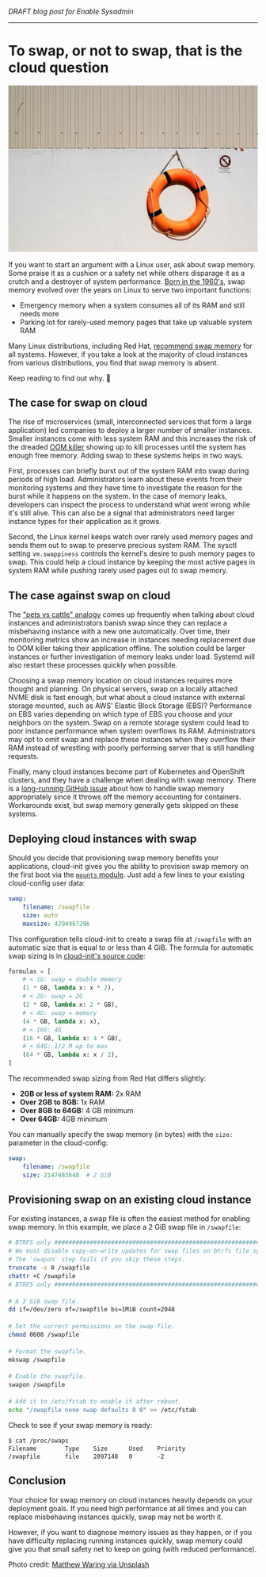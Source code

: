 _DRAFT blog post for Enable Sysadmin_

----

# To swap, or not to swap, that is the cloud question

![matthew-waring-MJAoiige14E-unsplash.jpg](matthew-waring-MJAoiige14E-unsplash.jpg)

If you want to start an argument with a Linux user, ask about swap memory. Some
praise it as a cushion or a safety net while others disparage it as a crutch and
a destroyer of system performance. [Born in the 1960's], swap memory evolved
over the years on Linux to serve two important functions:

  * Emergency memory when a system consumes all of its RAM and still needs more
  * Parking lot for rarely-used memory pages that take up valuable system RAM

Many Linux distributions, including Red Hat, [recommend swap memory] for all
systems. However, if you take a look at the majority of cloud instances from
various distributions, you find that swap memory is absent.

Keep reading to find out why. 🤔

[Born in the 1960's]: https://en.wikipedia.org/wiki/Memory_paging#History
[recommend swap memory]: https://access.redhat.com/documentation/en-us/red_hat_enterprise_linux/8/html/managing_storage_devices/getting-started-with-swap_managing-storage-devices

## The case for swap on cloud

The rise of microservices (small, interconnected services that form a large
application) led companies to deploy a larger number of smaller instances.
Smaller instances come with less system RAM and this increases the risk of the
dreaded [OOM killer] showing up to kill processes until the system has enough
free memory.  Adding swap to these systems helps in two ways.

First, processes can briefly burst out of the system RAM into swap during
periods of high load. Administrators learn about these events from their
monitoring systems and they have time to investigate the reason for the burst
while it happens on the system. In the case of memory leaks, developers can
inspect the process to understand what went wrong while it's still alive. This
can also be a signal that administrators need larger instance types for their
application as it grows.

Second, the Linux kernel keeps watch over rarely used memory pages and sends
them out to swap to preserve precious system RAM. The sysctl setting
`vm.swappiness` controls the kernel's desire to push memory pages to swap. This
could help a cloud instance by keeping the most active pages in system RAM while
pushing rarely used pages out to swap memory.

[OOM killer]: https://en.wikipedia.org/wiki/Out_of_memory

## The case against swap on cloud

The ["pets vs cattle" analogy] comes up frequently when talking about cloud
instances and administrators banish swap since they can replace a misbehaving
instance with a new one automatically. Over time, their monitoring metrics show
an increase in instances needing replacement due to OOM killer taking their
application offline. The solution could be larger instances or further
investigation of memory leaks under load. Systemd will also restart these
processes quickly when possible.

Choosing a swap memory location on cloud instances requires more thought and
planning. On physical servers, swap on a locally attached NVME disk is fast
enough, but what about a cloud instance with external storage mounted, such as
AWS' Elastic Block Storage (EBS)? Performance on EBS varies depending on which
type of EBS you choose and your neighbors on the system. Swap on a remote
storage system could lead to poor instance performance when system overflows its
RAM. Administrators may opt to omit swap and replace these instances when they
overflow their RAM instead of wrestling with poorly performing server that is
still handling requests.

Finally, many cloud instances become part of Kubernetes and OpenShift clusters,
and they have a challenge when dealing with swap memory. There is a
[long-running GitHub issue] about how to handle swap memory appropriately since
it throws off the memory accounting for containers. Workarounds exist, but swap
memory generally gets skipped on these systems.

["pets vs cattle" analogy]: http://cloudscaling.com/blog/cloud-computing/the-history-of-pets-vs-cattle/
[long-running GitHub issue]: https://github.com/kubernetes/kubernetes/issues/53533

## Deploying cloud instances with swap

Should you decide that provisioning swap memory benefits your applications,
cloud-init gives you the ability to provision swap memory on the first boot via
the [`mounts` module]. Just add a few lines to your existing cloud-config user
data:

```yaml
swap:
    filename: /swapfile
    size: auto
    maxsize: 4294967296
```

This configuration tells cloud-init to create a swap file at `/swapfile` with an
automatic size that is equal to or less than 4 GiB. The formula for automatic swap sizing is in [cloud-init's source code]:

```python
formulas = [
    # < 1G: swap = double memory
    (1 * GB, lambda x: x * 2),
    # < 2G: swap = 2G
    (2 * GB, lambda x: 2 * GB),
    # < 4G: swap = memory
    (4 * GB, lambda x: x),
    # < 16G: 4G
    (16 * GB, lambda x: 4 * GB),
    # < 64G: 1/2 M up to max
    (64 * GB, lambda x: x / 2),
]
```

The recommended swap sizing from Red Hat differs slightly:

  * **2GB or less of system RAM:** 2x RAM
  * **Over 2GB to 8GB:** 1x RAM
  * **Over 8GB to 64GB:** 4 GB minimum
  * **Over 64GB:** 4GB minimum

You can manually specify the swap memory (in bytes) with the `size:` parameter
in the cloud-config:

```yaml
swap:
    filename: /swapfile
    size: 2147483648  # 2 GiB
```

## Provisioning swap on an existing cloud instance

For existing instances, a swap file is often the easiest method for enabling
swap memory. In this example, we place a 2 GiB swap file in `/swapfile`:

```bash
# BTRFS only #################################################################
# We must disable copy-on-write updates for swap files on btrfs file systems.
# The 'swapon' step fails if you skip these steps.
truncate -s 0 /swapfile
chattr +C /swapfile
# BTRFS only #################################################################

# A 2 GiB swap file.
dd if=/dev/zero of=/swapfile bs=1MiB count=2048

# Set the correct permissions on the swap file.
chmod 0600 /swapfile

# Format the swapfile.
mkswap /swapfile

# Enable the swapfile.
swapon /swapfile

# Add it to /etc/fstab to enable it after reboot.
echo "/swapfile none swap defaults 0 0" >> /etc/fstab
```

Check to see if your swap memory is ready:

```console
$ cat /proc/swaps
Filename        Type    Size      Used    Priority
/swapfile       file    2097148   0       -2
```

## Conclusion

Your choice for swap memory on cloud instances heavily depends on your
deployment goals. If you need high performance at all times and you can replace
misbehaving instances quickly, swap may not be worth it.

However, if you want to diagnose memory issues as they happen, or if you have
difficulty replacing running instances quickly, swap memory could give you that
small safety net to keep on going (with reduced performance).


[`mounts` module]: https://cloudinit.readthedocs.io/en/latest/topics/modules.html#mounts
[cloud-init's source code]: https://github.com/canonical/cloud-init/blob/fc5d541529d9f4a076998b7b4a3c90bb4be0000d/cloudinit/config/cc_mounts.py#L198-L209

Photo credit: [Matthew Waring via Unsplash](https://unsplash.com/photos/MJAoiige14E)